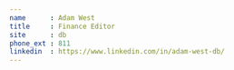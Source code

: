 ```yaml
---
name      : Adam West
title     : Finance Editor
site      : db
phone_ext : 811
linkedin  : https://www.linkedin.com/in/adam-west-db/
---
```

